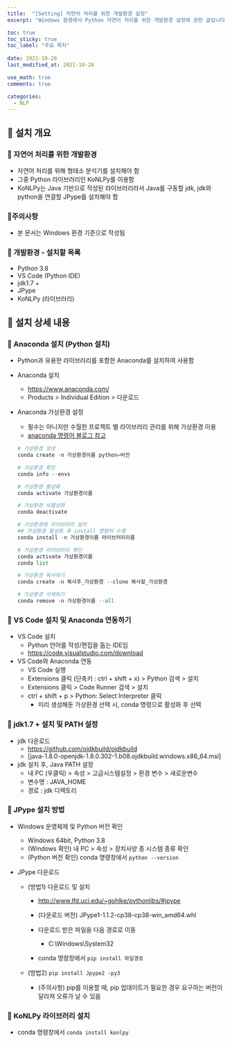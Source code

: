 ```yaml
---
title:  "[Setting] 자연어 처리를 위한 개발환경 설정"
excerpt: "Windows 환경에서 Python 자연어 처리를 위한 개발환경 설정에 관한 글입니다."

toc: true
toc_sticky: true
toc_label: "주요 목차"
 
date: 2021-10-28
last_modified_at: 2021-10-28

use_math: true
comments: true

categories:
  - NLP
---
```


## 🌱 설치 개요

### 📌 자연어 처리를 위한 개발환경

- 자연어 처리를 위해 형태소 분석기를 설치해야 함
- 그중 Python 라이브러리인 KoNLPy를 이용함
- KoNLPy는 Java 기반으로 작성된 라이브러리라서 Java를 구동할 jdk, jdk와 python을 연결할 JPype를 설치해야 함



### 📌주의사항

- 본 문서는 Windows 환경 기준으로 작성됨



### 📌 개발환경 - 설치할 목록

- Python 3.8
- VS Code (Python IDE)
- jdk1.7 +
- JPype
- KoNLPy (라이브러리)



## 🌱 설치 상세 내용

### 📌 Anaconda 설치 (Python 설치)

- Python과 유용한 라이브러리를 포함한 Anaconda를 설치하여 사용함

- Anaconda 설치

  - https://www.anaconda.com/
  - Products > Individual Edition > 다운로드

- Anaconda 가상환경 설정

  - 필수는 아니지만 수월한 프로젝트 별 라이브러리 관리를 위해 가상환경 이용
  - [anaconda 명령어 블로그 참고](https://yganalyst.github.io/pythonic/anaconda_env_1/)

  ```python
  # 가상환경 생성
  conda create -n 가상환경이름 python=버전
  
  # 가상환경 확인
  conda info --envs
  
  # 가상환경 활성화
  conda activate 가상환경이름
  
  # 가상환경 비활성화
  conda deactivate
  
  # 가상환경에 라이브러리 설치
  ## 가상환경 활성화 후 install 명령어 수행
  conda install -n 가상환경이름 라이브러리이름
  
  # 가상환경 라이브러리 확인
  conda activate 가상환경이름
  conda list
  
  # 가상환경 복사하기
  conda create -n 복사후_가상환경 --clone 복사할_가상환경
  
  # 가상환경 삭제하기
  conda remove -n 가상환경이름 --all
  ```



### 📌 VS Code 설치 및 Anaconda 연동하기

- VS Code 설치
  - Python 언어를 작성/편집을 돕는 IDE임
  - https://code.visualstudio.com/download
- VS Code와 Anaconda 연동
  - VS Code 실행
  - Extensions 클릭 (단축키 : ctrl + shift + x) > Python 검색 > 설치
  - Extensions 클릭 > Code Runner 검색 > 설치
  - ctrl + shift + p > Python: Select Interpreter 클릭
    - 미리 생성해둔 가상환경 선택 시, conda 명령으로 활성화 후 선택



### 📌 jdk1.7 + 설치 및 PATH 설정

- jdk 다운로드
  - https://github.com/ojdkbuild/ojdkbuild
  - [java-1.8.0-openjdk-1.8.0.302-1.b08.ojdkbuild.windows.x86_64.msi]
- jdk 설치 후, Java PATH 설정
  - 내 PC (우클릭) > 속성 > 고급시스템설정 > 환경 변수 > 새로운변수
  - 변수명 : JAVA_HOME
  - 경로 : jdk 디렉토리

### 📌 JPype 설치 방법

- Windows 운영체제 및 Python 버전 확인
  - Windows 64bit, Python 3.8
  - (Windows 확인) 내 PC > 속성 > 장치사양 중 시스템 종류 확인
  - (Python 버전 확인) conda 명령창에서  ```python --version```

- JPype 다운로드
  - (방법1) 다운로드 및 설치
    - http://www.lfd.uci.edu/~gohlke/pythonlibs/#jpype
    - (다운로드 버전) JPype1-1.1.2-cp38-cp38-win_amd64.whl
    - 다운로드 받은 파일을 다음 경로로 이동
    
      - C:\Windows\System32
    - conda 명령창에서 ```pip install 파일경로```
    
  - (방법2) ```pip install Jpype2 -py3```
    - (주의사항) pip를 이용할 때, pip 업데이트가 필요한 경우 요구하는 버전이 달라져 오류가 날 수 있음

### 📌 KoNLPy 라이브러리 설치

- conda 명령창에서 ```conda install konlpy```

